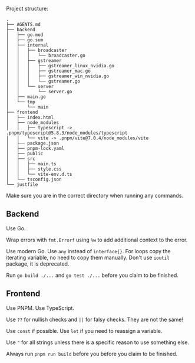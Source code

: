 Project structure:

```
.
├── AGENTS.md
├── backend
│   ├── go.mod
│   ├── go.sum
│   ├── internal
│   │   ├── broadcaster
│   │   │   └── broadcaster.go
│   │   ├── gstreamer
│   │   │   ├── gstreamer_linux_nvidia.go
│   │   │   ├── gstreamer_mac.go
│   │   │   ├── gstreamer_win_nvidia.go
│   │   │   └── gstreamer.go
│   │   └── server
│   │       └── server.go
│   ├── main.go
│   └── tmp
│       └── main
├── frontend
│   ├── index.html
│   ├── node_modules
│   │   ├── typescript -> .pnpm/typescript@5.8.3/node_modules/typescript
│   │   └── vite -> .pnpm/vite@7.0.4/node_modules/vite
│   ├── package.json
│   ├── pnpm-lock.yaml
│   ├── public
│   ├── src
│   │   ├── main.ts
│   │   ├── style.css
│   │   └── vite-env.d.ts
│   └── tsconfig.json
└── justfile
```

Make sure you are in the correct directory when running any commands.

## Backend

Use Go.

Wrap errors with `fmt.Errorf` using `%w` to add additional context to the error.

Use modern Go.
Use `any` instead of `interface{}`.
For loops copy the iterating variable, no need to copy them manually.
Don't use `ioutil` package, it is deprecated.

Run `go build ./...` and `go test ./...` before you claim to be finished.

## Frontend

Use PNPM. Use TypeScript.

Use `??` for nullish checks and `||` for falsy checks. They are not the same!

Use `const` if possible. Use `let` if you need to reassign a variable.

Use `"` for all strings unless there is a specific reason to use something else.

Always run `pnpm run build` before you before you claim to be finished.
